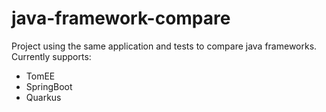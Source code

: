 # java-framework-compare
Project using the same application and tests to compare java frameworks.
Currently supports:
* TomEE
* SpringBoot
* Quarkus
